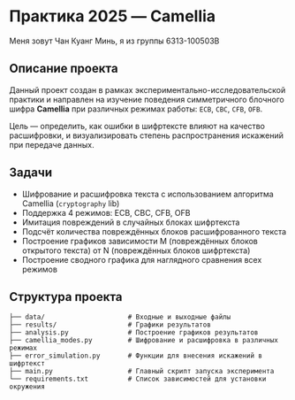 # Практика 2025 — Camellia
Меня зовут Чан Куанг Минь, я из группы 6313-100503В

## Описание проекта

Данный проект создан в рамках экспериментально-исследовательской практики и направлен на изучение поведения симметричного блочного шифра **Camellia** при различных режимах работы: `ECB`, `CBC`, `CFB`, `OFB`.

Цель — определить, как ошибки в шифртексте влияют на качество расшифровки, и визуализировать степень распространения искажений при передаче данных.

## Задачи

- Шифрование и расшифровка текста с использованием алгоритма Camellia (`cryptography` lib)
- Поддержка 4 режимов: ECB, CBC, CFB, OFB
- Имитация повреждений в случайных блоках шифртекста
- Подсчёт количества повреждённых блоков расшифрованного текста
- Построение графиков зависимости M (повреждённых блоков открытого текста) от N (повреждённых блоков шифртекста)
- Построение сводного графика для наглядного сравнения всех режимов

## Структура проекта

```
├── data/                     # Входные и выходные файлы
├── results/                  # Графики результатов
├── analysis.py               # Построение графиков результатов
├── camellia_modes.py         # Шифрование и расшифровка в различных режимах
├── error_simulation.py       # Функции для внесения искажений в шифртекст
├── main.py                   # Главный скрипт запуска эксперимента
└── requirements.txt          # Список зависимостей для установки окружения
```